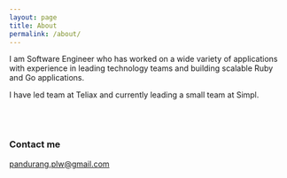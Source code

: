 ```yaml
---
layout: page
title: About
permalink: /about/
---
```


I am Software Engineer who has worked on a wide variety of applications with experience in leading technology teams and building scalable Ruby and Go applications.

I have led team at Teliax and currently leading a small team at Simpl.

<br/><br/>
### Contact me

[pandurang.plw@gmail.com](pandurang.plw@gmail.com)
